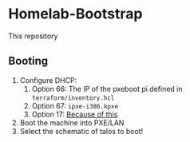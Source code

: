 # Homelab-Bootstrap

This repository

## Booting

1. Configure DHCP:
    1. Option 66: The IP of the pxeboot pi defined in `terraform/inventory.hcl`
    2. Option 67: `ipxe-i386.kpxe`
    3. Option 17: [Because of this](https://github.com/pojntfx/ipxe-binaries/blob/d62059cfb48584dc731d75902cbc927855ed3b4d/config/init.ipxe#L4)
1. Boot the machine into PXE/LAN
1. Select the schematic of talos to boot!

